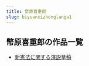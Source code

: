 ```yaml
---
title: 幣原喜重郎
slug: biyuanxizhonglanga1
---
```


## 幣原喜重郎の作品一覧

- [新憲法に関する演説草稿](xinxianfaniguan-cb3)
